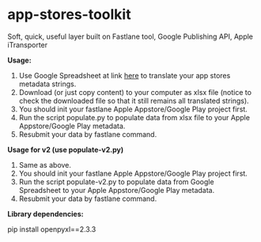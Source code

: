 # app-stores-toolkit
Soft, quick, useful layer built on Fastlane tool, Google Publishing API, Apple iTransporter

**Usage:**

1. Use Google Spreadsheet at link [here](https://docs.google.com/spreadsheets/d/1gvd1y6YNyPNxqCYm324svAP2a3JFQnX9m9AtbIi2ZQQ/edit?usp=sharing) to translate your app stores metadata strings.
2. Download (or just copy content) to your computer as xlsx file (notice to check the downloaded file so that it still remains all translated strings).
3. You should init your fastlane Apple Appstore/Google Play project first.
3. Run the script populate.py to populate data from xlsx file to your Apple Appstore/Google Play metadata.
4. Resubmit your data by fastlane command.

**Usage for v2 (use populate-v2.py)**

1. Same as above.
3. You should init your fastlane Apple Appstore/Google Play project first.
3. Run the script populate-v2.py to populate data from Google Spreadsheet to your Apple Appstore/Google Play metadata.
4. Resubmit your data by fastlane command.

**Library dependencies:**

pip install openpyxl==2.3.3